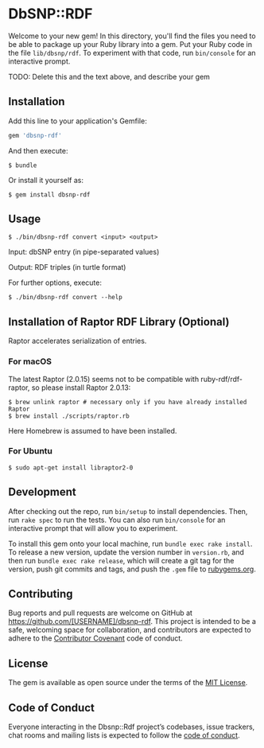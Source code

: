 # DbSNP::RDF

Welcome to your new gem! In this directory, you'll find the files you need to be able to package up your Ruby library into a gem. Put your Ruby code in the file `lib/dbsnp/rdf`. To experiment with that code, run `bin/console` for an interactive prompt.

TODO: Delete this and the text above, and describe your gem

## Installation

Add this line to your application's Gemfile:

```ruby
gem 'dbsnp-rdf'
```

And then execute:

    $ bundle

Or install it yourself as:

    $ gem install dbsnp-rdf

## Usage

    $ ./bin/dbsnp-rdf convert <input> <output>
    
Input: dbSNP entry (in pipe-separated values)

Output: RDF triples (in turtle format)

For further options, execute:

    $ ./bin/dbsnp-rdf convert --help

## Installation of Raptor RDF Library (Optional)

Raptor accelerates serialization of entries.

### For macOS

The latest Raptor (2.0.15) seems not to be compatible with ruby-rdf/rdf-raptor, so please install Raptor 2.0.13:

    $ brew unlink raptor # necessary only if you have already installed Raptor
    $ brew install ./scripts/raptor.rb

Here Homebrew is assumed to have been installed.

### For Ubuntu
    
    $ sudo apt-get install libraptor2-0

## Development

After checking out the repo, run `bin/setup` to install dependencies. Then, run `rake spec` to run the tests. You can also run `bin/console` for an interactive prompt that will allow you to experiment.

To install this gem onto your local machine, run `bundle exec rake install`. To release a new version, update the version number in `version.rb`, and then run `bundle exec rake release`, which will create a git tag for the version, push git commits and tags, and push the `.gem` file to [rubygems.org](https://rubygems.org).

## Contributing

Bug reports and pull requests are welcome on GitHub at https://github.com/[USERNAME]/dbsnp-rdf. This project is intended to be a safe, welcoming space for collaboration, and contributors are expected to adhere to the [Contributor Covenant](http://contributor-covenant.org) code of conduct.

## License

The gem is available as open source under the terms of the [MIT License](https://opensource.org/licenses/MIT).

## Code of Conduct

Everyone interacting in the Dbsnp::Rdf project’s codebases, issue trackers, chat rooms and mailing lists is expected to follow the [code of conduct](https://github.com/[USERNAME]/dbsnp-rdf/blob/master/CODE_OF_CONDUCT.md).
